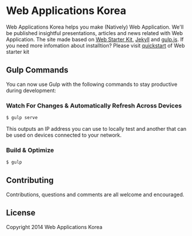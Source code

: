 # Web Applications Korea

Web Applications Korea helps you make (Natively) Web Application. We'll be published insightful presentations, articles and news related with Web Application. The site made based on [Web Starter Kit](http://developers.google.com/web/starter-kit), [Jekyll](http://jekyllrb.com/) and [gulp.js](http://gulpjs.com). If you need more infomation about installtion? Please visit [quickstart](https://github.com/google/web-starter-kit#quickstart) of Web starter kit

## Gulp Commands

You can now use Gulp with the following commands to stay productive during development:

### Watch For Changes & Automatically Refresh Across Devices

```sh
$ gulp serve
```

This outputs an IP address you can use to locally test and another that can be used on devices connected to your network.

### Build & Optimize

```sh
$ gulp
```

## Contributing

Contributions, questions and comments are all welcome and encouraged.

## License

Copyright 2014 Web Applications Korea
